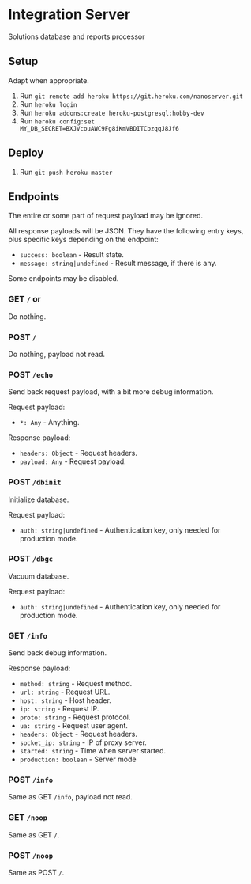 # Integration Server

Solutions database and reports processor

## Setup

Adapt when appropriate.

1. Run `git remote add heroku https://git.heroku.com/nanoserver.git`
2. Run `heroku login`
3. Run `heroku addons:create heroku-postgresql:hobby-dev`
3. Run `heroku config:set MY_DB_SECRET=BXJVcouAWC9Fg8iKmVBDITCbzqqJ8Jf6`

## Deploy

1. Run `git push heroku master`

## Endpoints

The entire or some part of request payload may be ignored.

All response payloads will be JSON. They have the following entry keys, plus
specific keys depending on the endpoint:
- `success: boolean` - Result state.
- `message: string|undefined` - Result message, if there is any.

Some endpoints may be disabled.

### GET `/` or 

Do nothing.

### POST `/`

Do nothing, payload not read.

### POST `/echo`

Send back request payload, with a bit more debug information.

Request payload:
- `*: Any` - Anything.

Response payload:
- `headers: Object` - Request headers.
- `payload: Any` - Request payload.

### POST `/dbinit`

Initialize database.

Request payload:
- `auth: string|undefined` - Authentication key, only needed for production
  mode.

### POST `/dbgc`

Vacuum database.

Request payload:
- `auth: string|undefined` - Authentication key, only needed for production
  mode.

### GET `/info`

Send back debug information.

Response payload:
- `method: string` - Request method.
- `url: string` - Request URL.
- `host: string` - Host header.
- `ip: string` - Request IP.
- `proto: string` - Request protocol.
- `ua: string` - Request user agent.
- `headers: Object` - Request headers.
- `socket_ip: string` - IP of proxy server.
- `started: string` - Time when server started.
- `production: boolean` - Server mode

### POST `/info`

Same as GET `/info`, payload not read.

### GET `/noop`

Same as GET `/`.

### POST `/noop`

Same as POST `/`.
